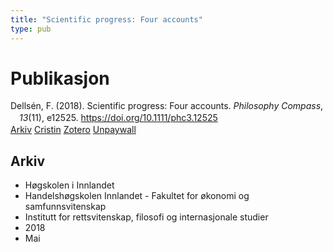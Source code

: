 ```yaml
---
title: "Scientific progress: Four accounts"
type: pub
---
```

<h1>Publikasjon</h1>
<article id="csl-bib-container-Y8EHM5AF" class="csl-bib-container">
  <div class="csl-bib-body" style="line-height: 1.35; padding-left: 1em; text-indent:-1em;">
  <div class="csl-entry">Dells&#xE9;n, F. (2018). Scientific progress: Four accounts. <i>Philosophy Compass</i>, <i>13</i>(11), e12525. <a href="https://doi.org/10.1111/phc3.12525">https://doi.org/10.1111/phc3.12525</a></div>
</div>
  <div class="csl-bib-buttons">
    <a href="#taxonomy-article-Y8EHM5AF" class="csl-bib-button">Arkiv</a>
    <a href="https://app.cristin.no/results/show.jsf?id=1587445" alt="Cristin URL" class="csl-bib-button">Cristin</a>
    <a href="http://zotero.org/groups/5022929/items/Y8EHM5AF" alt="Zotero URL" class="csl-bib-button">Zotero</a>
    <a href="https://onlinelibrary.wiley.com/doi/pdfdirect/10.1111/phc3.12525" class="csl-bib-button">Unpaywall</a>
  </div>
  <div id="csl-bib-meta-container-Y8EHM5AF"></div>
</article>
<div id="csl-bib-meta-Y8EHM5AF" class="csl-bib-meta">
  <article id="taxonomy-article-Y8EHM5AF" class="taxonomy-article">
    <h1>Arkiv</h1>
    <ul>
      <li>Høgskolen i Innlandet</li>
      <li>Handelshøgskolen Innlandet - Fakultet for økonomi og samfunnsvitenskap</li>
      <li>Institutt for rettsvitenskap, filosofi og internasjonale studier</li>
      <li>2018</li>
      <li>Mai</li>
    </ul>
  </article>
</div>

